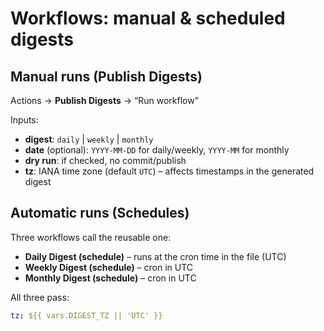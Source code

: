 # Workflows: manual & scheduled digests

## Manual runs (Publish Digests)
Actions → **Publish Digests** → “Run workflow”

Inputs:
- **digest**: `daily` | `weekly` | `monthly`
- **date** (optional): `YYYY-MM-DD` for daily/weekly, `YYYY-MM` for monthly
- **dry run**: if checked, no commit/publish
- **tz**: IANA time zone (default `UTC`) – affects timestamps in the generated digest

## Automatic runs (Schedules)
Three workflows call the reusable one:
- **Daily Digest (schedule)** – runs at the cron time in the file (UTC)
- **Weekly Digest (schedule)** – cron in UTC
- **Monthly Digest (schedule)** – cron in UTC

All three pass:
```yaml
tz: ${{ vars.DIGEST_TZ || 'UTC' }}
